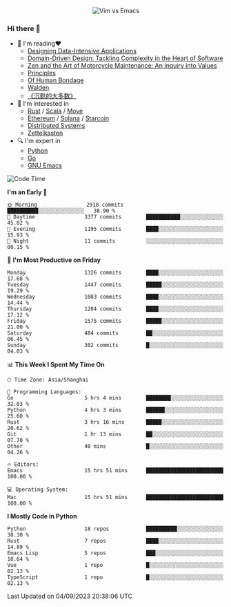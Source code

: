 <p align="center">
    <img src="https://gist.githubusercontent.com/coldnight/e696baffb094e71c96cb302118878eae/raw/40ea5053a6f66cc65f90f437e4173497da225958/banner.gif" alt="Vim vs Emacs" />
</p>

### Hi there 👋

- 📖 I'm reading❤️
    + [Designing Data-Intensive Applications](https://www.oreilly.com/library/view/designing-data-intensive-applications/9781491903063/)
    + [Domain-Driven Design: Tackling Complexity in the Heart of Software](https://www.dddcommunity.org/book/evans_2003/)
    + [Zen and the Art of Motorcycle Maintenance: An Inquiry into Values](https://en.wikipedia.org/wiki/Zen_and_the_Art_of_Motorcycle_Maintenance)
    + [Principles](https://www.principles.com/)
    + [Of Human Bondage](https://en.wikipedia.org/wiki/Of_Human_Bondage)
    + [Walden](https://en.wikipedia.org/wiki/Walden)
    + [《沉默的大多数》](https://en.wikipedia.org/wiki/Silent_majority)
- 🌱 I'm interested in
    + [Rust](https://www.rust-lang.org/) / [Scala](https://www.scala-lang.org/) / [Move](https://github.com/move-language/move/)
    + [Ethereum](https://ethereum.org/en/) / [Solana](https://solana.com/) / [Starcoin](https://github.com/starcoinorg/starcoin)
	+ [Distributed Systems](https://www.linuxzen.com/notes/topics/20200320174417_%E5%88%86%E5%B8%83%E5%BC%8F/)
	+ [Zettelkasten](https://www.linuxzen.com/notes/notes/20220120080920-slip_box/)
- 🔍 I'm expert in
    + [Python](https://www.python.org/)
    + [Go](https://go.dev/)
    + [GNU Emacs](https://www.gnu.org/software/emacs/)

<!--START_SECTION:waka-->
![Code Time](http://img.shields.io/badge/Code%20Time-2%2C340%20hrs%2058%20mins-blue)

**I'm an Early 🐤** 

```text
🌞 Morning                2918 commits        ██████████░░░░░░░░░░░░░░░   38.90 % 
🌆 Daytime                3377 commits        ███████████░░░░░░░░░░░░░░   45.02 % 
🌃 Evening                1195 commits        ████░░░░░░░░░░░░░░░░░░░░░   15.93 % 
🌙 Night                  11 commits          ░░░░░░░░░░░░░░░░░░░░░░░░░   00.15 % 
```
📅 **I'm Most Productive on Friday** 

```text
Monday                   1326 commits        ████░░░░░░░░░░░░░░░░░░░░░   17.68 % 
Tuesday                  1447 commits        █████░░░░░░░░░░░░░░░░░░░░   19.29 % 
Wednesday                1083 commits        ████░░░░░░░░░░░░░░░░░░░░░   14.44 % 
Thursday                 1284 commits        ████░░░░░░░░░░░░░░░░░░░░░   17.12 % 
Friday                   1575 commits        █████░░░░░░░░░░░░░░░░░░░░   21.00 % 
Saturday                 484 commits         ██░░░░░░░░░░░░░░░░░░░░░░░   06.45 % 
Sunday                   302 commits         █░░░░░░░░░░░░░░░░░░░░░░░░   04.03 % 
```


📊 **This Week I Spent My Time On** 

```text
🕑︎ Time Zone: Asia/Shanghai

💬 Programming Languages: 
Go                       5 hrs 4 mins        ████████░░░░░░░░░░░░░░░░░   32.03 % 
Python                   4 hrs 3 mins        ██████░░░░░░░░░░░░░░░░░░░   25.60 % 
Rust                     3 hrs 16 mins       █████░░░░░░░░░░░░░░░░░░░░   20.62 % 
Git                      1 hr 13 mins        ██░░░░░░░░░░░░░░░░░░░░░░░   07.70 % 
Other                    40 mins             █░░░░░░░░░░░░░░░░░░░░░░░░   04.26 % 

🔥 Editors: 
Emacs                    15 hrs 51 mins      █████████████████████████   100.00 % 

💻 Operating System: 
Mac                      15 hrs 51 mins      █████████████████████████   100.00 % 
```

**I Mostly Code in Python** 

```text
Python                   18 repos            ██████████░░░░░░░░░░░░░░░   38.30 % 
Rust                     7 repos             ████░░░░░░░░░░░░░░░░░░░░░   14.89 % 
Emacs Lisp               5 repos             ███░░░░░░░░░░░░░░░░░░░░░░   10.64 % 
Vue                      1 repo              █░░░░░░░░░░░░░░░░░░░░░░░░   02.13 % 
TypeScript               1 repo              █░░░░░░░░░░░░░░░░░░░░░░░░   02.13 % 
```




 Last Updated on 04/09/2023 20:38:06 UTC
<!--END_SECTION:waka-->
